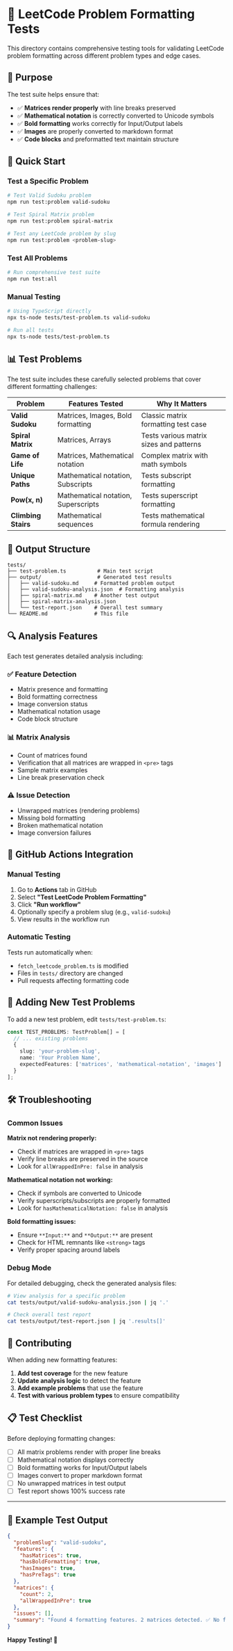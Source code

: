 # 🧪 LeetCode Problem Formatting Tests

This directory contains comprehensive testing tools for validating LeetCode problem formatting across different problem types and edge cases.

## 🎯 Purpose

The test suite helps ensure that:
- ✅ **Matrices render properly** with line breaks preserved
- ✅ **Mathematical notation** is correctly converted to Unicode symbols
- ✅ **Bold formatting** works correctly for Input/Output labels
- ✅ **Images** are properly converted to markdown format
- ✅ **Code blocks** and preformatted text maintain structure

## 🚀 Quick Start

### Test a Specific Problem
```bash
# Test Valid Sudoku problem
npm run test:problem valid-sudoku

# Test Spiral Matrix problem  
npm run test:problem spiral-matrix

# Test any LeetCode problem by slug
npm run test:problem <problem-slug>
```

### Test All Problems
```bash
# Run comprehensive test suite
npm run test:all
```

### Manual Testing
```bash
# Using TypeScript directly
npx ts-node tests/test-problem.ts valid-sudoku

# Run all tests
npx ts-node tests/test-problem.ts
```

## 📊 Test Problems

The test suite includes these carefully selected problems that cover different formatting challenges:

| Problem | Features Tested | Why It Matters |
|---------|----------------|----------------|
| **Valid Sudoku** | Matrices, Images, Bold formatting | Classic matrix formatting test case |
| **Spiral Matrix** | Matrices, Arrays | Tests various matrix sizes and patterns |
| **Game of Life** | Matrices, Mathematical notation | Complex matrix with math symbols |
| **Unique Paths** | Mathematical notation, Subscripts | Tests subscript formatting |
| **Pow(x, n)** | Mathematical notation, Superscripts | Tests superscript formatting |
| **Climbing Stairs** | Mathematical sequences | Tests mathematical formula rendering |

## 📁 Output Structure

```
tests/
├── test-problem.ts          # Main test script
├── output/                  # Generated test results
│   ├── valid-sudoku.md     # Formatted problem output
│   ├── valid-sudoku-analysis.json  # Formatting analysis
│   ├── spiral-matrix.md    # Another test output
│   ├── spiral-matrix-analysis.json
│   └── test-report.json    # Overall test summary
└── README.md               # This file
```

## 🔍 Analysis Features

Each test generates detailed analysis including:

### ✅ **Feature Detection**
- Matrix presence and formatting
- Bold formatting correctness  
- Image conversion status
- Mathematical notation usage
- Code block structure

### 📊 **Matrix Analysis**
- Count of matrices found
- Verification that all matrices are wrapped in `<pre>` tags
- Sample matrix examples
- Line break preservation check

### ⚠️ **Issue Detection**
- Unwrapped matrices (rendering problems)
- Missing bold formatting
- Broken mathematical notation
- Image conversion failures

## 🤖 GitHub Actions Integration

### Manual Testing
1. Go to **Actions** tab in GitHub
2. Select **"Test LeetCode Problem Formatting"**
3. Click **"Run workflow"**
4. Optionally specify a problem slug (e.g., `valid-sudoku`)
5. View results in the workflow run

### Automatic Testing
Tests run automatically when:
- `fetch_leetcode_problem.ts` is modified
- Files in `tests/` directory are changed
- Pull requests affecting formatting code

## 📝 Adding New Test Problems

To add a new test problem, edit `tests/test-problem.ts`:

```typescript
const TEST_PROBLEMS: TestProblem[] = [
  // ... existing problems
  {
    slug: 'your-problem-slug',
    name: 'Your Problem Name',
    expectedFeatures: ['matrices', 'mathematical-notation', 'images']
  }
];
```

## 🛠️ Troubleshooting

### Common Issues

**Matrix not rendering properly:**
- Check if matrices are wrapped in `<pre>` tags
- Verify line breaks are preserved in the source
- Look for `allWrappedInPre: false` in analysis

**Mathematical notation not working:**
- Check if symbols are converted to Unicode
- Verify superscripts/subscripts are properly formatted
- Look for `hasMathematicalNotation: false` in analysis

**Bold formatting issues:**
- Ensure `**Input:**` and `**Output:**` are present
- Check for HTML remnants like `<strong>` tags
- Verify proper spacing around labels

### Debug Mode

For detailed debugging, check the generated analysis files:

```bash
# View analysis for a specific problem
cat tests/output/valid-sudoku-analysis.json | jq '.'

# Check overall test report
cat tests/output/test-report.json | jq '.results[]'
```

## 🤝 Contributing

When adding new formatting features:

1. **Add test coverage** for the new feature
2. **Update analysis logic** to detect the feature
3. **Add example problems** that use the feature
4. **Test with various problem types** to ensure compatibility

## 📋 Test Checklist

Before deploying formatting changes:

- [ ] All matrix problems render with proper line breaks
- [ ] Mathematical notation displays correctly
- [ ] Bold formatting works for Input/Output labels
- [ ] Images convert to proper markdown format
- [ ] No unwrapped matrices in test output
- [ ] Test report shows 100% success rate

---

## 🎯 Example Test Output

```json
{
  "problemSlug": "valid-sudoku",
  "features": {
    "hasMatrices": true,
    "hasBoldFormatting": true,
    "hasImages": true,
    "hasPreTags": true
  },
  "matrices": {
    "count": 2,
    "allWrappedInPre": true
  },
  "issues": [],
  "summary": "Found 4 formatting features. 2 matrices detected. ✅ No formatting issues detected."
}
```

**Happy Testing! 🚀**
